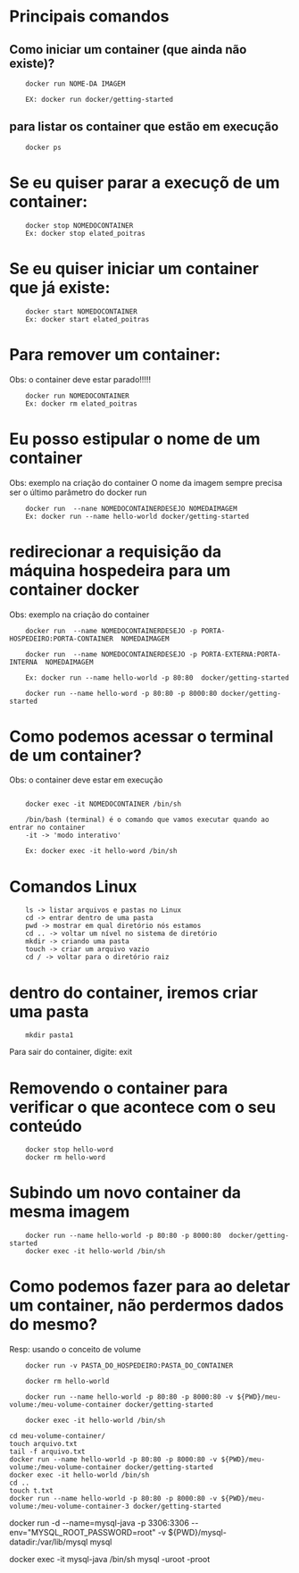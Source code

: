 # Principais comandos

## Como iniciar um container (que ainda não existe)?

```
    docker run NOME-DA IMAGEM

    EX: docker run docker/getting-started
```

## para listar os container que estão em execução

```
    docker ps
```

# Se eu quiser parar a execuçõ de um container:

```
    docker stop NOMEDOCONTAINER
    Ex: docker stop elated_poitras
```

# Se eu quiser iniciar um container que já existe:

```
    docker start NOMEDOCONTAINER
    Ex: docker start elated_poitras
```

# Para remover um container:

Obs: o container deve estar parado!!!!!

```
    docker run NOMEDOCONTAINER
    Ex: docker rm elated_poitras
```

# Eu posso estipular o nome de um container

Obs: exemplo na criação do container
O nome da imagem sempre precisa ser o último parâmetro do docker run

```
    docker run  --nane NOMEDOCONTAINERDESEJO NOMEDAIMAGEM
    Ex: docker run --name hello-world docker/getting-started
```

# redirecionar a requisição da máquina hospedeira para um container docker

Obs: exemplo na criação do container


```
    docker run  --name NOMEDOCONTAINERDESEJO -p PORTA-HOSPEDEIRO:PORTA-CONTAINER  NOMEDAIMAGEM

    docker run  --name NOMEDOCONTAINERDESEJO -p PORTA-EXTERNA:PORTA-INTERNA  NOMEDAIMAGEM

    Ex: docker run --name hello-world -p 80:80  docker/getting-started

    docker run --name hello-word -p 80:80 -p 8000:80 docker/getting-started
```

# Como podemos acessar o terminal de um container?

Obs: o container deve estar em execução 

```

    docker exec -it NOMEDOCONTAINER /bin/sh

    /bin/bash (terminal) é o comando que vamos executar quando ao entrar no container 
    -it -> 'modo interativo'

    Ex: docker exec -it hello-word /bin/sh
```

# Comandos Linux

```
    ls -> listar arquivos e pastas no Linux
    cd -> entrar dentro de uma pasta
    pwd -> mostrar em qual diretório nós estamos 
    cd .. -> voltar um nível no sistema de diretório
    mkdir -> criando uma pasta 
    touch -> criar um arquivo vazio
    cd / -> voltar para o diretório raiz
```
# dentro do container, iremos criar uma pasta

```
    mkdir pasta1
```

Para sair do container, digite:         exit

# Removendo o container para verificar o que acontece com o seu conteúdo

```
    docker stop hello-word
    docker rm hello-word
```

# Subindo um novo container da mesma imagem

```
    docker run --name hello-world -p 80:80 -p 8000:80  docker/getting-started
    docker exec -it hello-world /bin/sh
```

# Como podemos fazer para ao deletar um container, não perdermos dados do mesmo?

Resp: usando o conceito de volume

```
    docker run -v PASTA_DO_HOSPEDEIRO:PASTA_DO_CONTAINER

    docker rm hello-world
    
    docker run --name hello-world -p 80:80 -p 8000:80 -v ${PWD}/meu-volume:/meu-volume-container docker/getting-started

    docker exec -it hello-world /bin/sh

cd meu-volume-container/
touch arquivo.txt
tail -f arquivo.txt 
docker run --name hello-world -p 80:80 -p 8000:80 -v ${PWD}/meu-volume:/meu-volume-container docker/getting-started
docker exec -it hello-world /bin/sh
cd ..
touch t.txt
docker run --name hello-world -p 80:80 -p 8000:80 -v ${PWD}/meu-volume:/meu-volume-container-3 docker/getting-started
```

docker run -d --name=mysql-java -p 3306:3306 --env="MYSQL_ROOT_PASSWORD=root" -v ${PWD}/mysql-datadir:/var/lib/mysql    mysql

docker exec -it mysql-java /bin/sh
mysql -uroot -proot